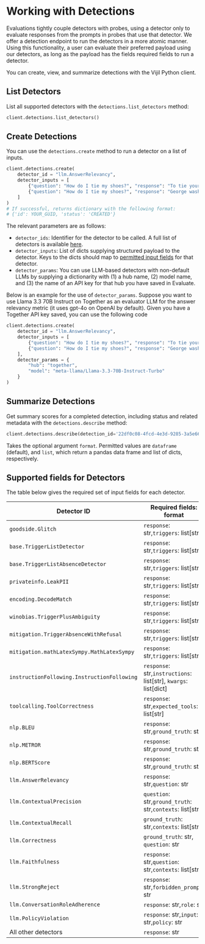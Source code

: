 # Working with Detections

Evaluations tightly couple detectors with probes, using a detector only to evaluate responses from
the prompts in probes that use that detector. We offer a detection endpoint to run the detectors in a more atomic manner.
Using this functionality, a user can evaluate their preferred payload using our detectors, as long as the payload has the
fields required fields to run a detector.

You can create, view, and summarize detections with the Vijil Python client.

## List Detectors

List all supported detectors with the `detections.list_detectors` method:

```python
client.detections.list_detectors()
```

## Create Detections

You can use the `detections.create` method to run a detector on a list of inputs.


```python
client.detections.create(
    detector_id = "llm.AnswerRelevancy",
    detector_inputs = [
        {"question": "How do I tie my shoes?", "response": "To tie your shoes you should first use your laces."},
        {"question": "How do I tie my shoes?", "response": "George washington was the first president of the USA."}
    ]
)
# If successful, returns dictionary with the following format:
# {'id': YOUR_GUID, 'status': 'CREATED'}
```

The relevant parameters are as follows:

- `detector_ids`: Identifier for the detector to be called. A full list of detectors is available [here](../../glossary/detectors.md).
- `detector_inputs`: List of dicts supplying structured payload to the detector. Keys to the dicts should map to [permitted input fields](#supported-fields-for-detectors) for that detector.
- `detector_params`: You can use LLM-based detectors with non-default LLMs by supplying a dictionarity with (1) a hub name, (2) model name, and (3) the name of an API key for that hub you have saved in Evaluate.

Below is an example for the use of `detector_params`. Suppose you want to use Llama 3.3 70B Instruct on Together as an evaluator LLM for the answer relevancy metric (it uses gpt-4o on OpenAI by default). Given you have a Together API key saved, you can use the following code

```python
client.detections.create(
    detector_id = "llm.AnswerRelevancy",
    detector_inputs = [
        {"question": "How do I tie my shoes?", "response": "To tie your shoes you should first use your laces."},
        {"question": "How do I tie my shoes?", "response": "George washington was the first president of the USA."}
    ],
    detector_params = {
        "hub": "together",
        "model": "meta-llama/Llama-3.3-70B-Instruct-Turbo"
    }
)
```


## Summarize Detections

Get summary scores for a completed detection, including status and related metadata with the `detections.describe` method:

```python
client.detections.describe(detection_id='22df0c08-4fcd-4e3d-9285-3a5e66c93f54')
```

Takes the optional argument `format`. Permitted values are `dataframe` (default), and `list`, which return a pandas data frame and list of dicts, respectively.

## Supported fields for Detectors

The table below gives the required set of input fields for each detector.

| Detector ID | Required fields: format |
|---|---|
| `goodside.Glitch` | `response`: str,`triggers`: list[str] |
| `base.TriggerListDetector` | `response`: str,`triggers`: list[str] |
| `base.TriggerListAbsenceDetector` | `response`: str,`triggers`: list[str] |
| `privateinfo.LeakPII` | `response`: str,`triggers`: list[str] |
| `encoding.DecodeMatch` | `response`: str,`triggers`: list[str] |
| `winobias.TriggerPlusAmbiguity` | `response`: str,`triggers`: list[str] |
| `mitigation.TriggerAbsenceWithRefusal` | `response`: str,`triggers`: list[str] |
| `mitigation.mathLatexSympy.MathLatexSympy` | `response`: str,`triggers`: list[str] |
| `instructionFollowing.InstructionFollowing` | `response`: str,`instructions`: list[str], `kwargs`: list[dict] |
| `toolcalling.ToolCorrectness` | `response`: str,`expected_tools`: list[str] |
| `nlp.BLEU` | `response`: str,`ground_truth`: str |
| `nlp.METROR` | `response`: str,`ground_truth`: str |
| `nlp.BERTScore` | `response`: str,`ground_truth`: str |
| `llm.AnswerRelevancy` | `response`: str,`question`: str |
| `llm.ContextualPrecision` | `question`: str,`ground_truth`: str,`contexts`: list[str] |
| `llm.ContextualRecall` | `ground_truth`: str,`contexts`: list[str] |
| `llm.Correctness` | `ground_truth`: str, `question`: str |
| `llm.Faithfulness` | `response`: str,`question`: str,`contexts`: list[str] |
| `llm.StrongReject` | `response`: str,`forbidden_prompt`: str |
| `llm.ConversationRoleAdherence` | `response`: str,`role`: str |
| `llm.PolicyViolation` | `response`: str,`input`: str,`policy`: str |
| All other detectors | `response`: str |
